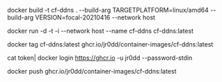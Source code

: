 docker build -t cf-ddns . --build-arg TARGETPLATFORM=linux/amd64 --build-arg VERSION=focal-20210416 --network host 

docker run -d -t -i --network host --name cf-ddns cf-ddns:latest 

docker tag cf-ddns:latest ghcr.io/jr0dd/container-images/cf-ddns:latest 

cat token| docker login https://ghcr.io -u jr0dd --password-stdin

docker push ghcr.io/jr0dd/container-images/cf-ddns:latest
